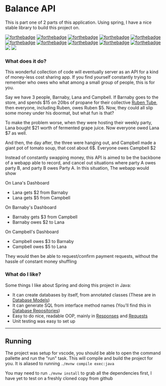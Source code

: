 # Balance API
This is part one of 2 parts of this application. Using spring, I have a nice stable library to build this project on. 

[![forthebadge](https://forthebadge.com/images/badges/gluten-free.svg)](https://forthebadge.com)
[![forthebadge](https://forthebadge.com/images/badges/built-with-love.svg)](https://forthebadge.com)
[![forthebadge](https://forthebadge.com/images/badges/uses-badges.svg)](https://forthebadge.com)
[![forthebadge](https://forthebadge.com/images/badges/check-it-out.svg)](https://forthebadge.com)
[![forthebadge](https://forthebadge.com/images/badges/made-with-java.svg)](https://forthebadge.com)
[![forthebadge](https://forthebadge.com/images/badges/uses-git.svg)](https://forthebadge.com)
[![forthebadge](https://forthebadge.com/images/badges/winter-is-coming.svg)](https://forthebadge.com)
[![forthebadge](https://forthebadge.com/images/badges/you-didnt-ask-for-this.svg)](https://forthebadge.com)
[![forthebadge](https://forthebadge.com/images/badges/built-by-developers.svg)](https://forthebadge.com)
[![forthebadge](https://forthebadge.com/images/badges/60-percent-of-the-time-works-every-time.svg)](https://forthebadge.com)
[![](https://badgen.net/badge/website/clarkbains.com/blue.svg)](https://clarkbains.com)
[![](https://badgen.net/badge/badges/enough%20tomake%20me%20feel%20like%20a%20real%20oss%20project/blue.svg)](https://clarkbains.com)

### What does it do?
This wonderful collection of code will eventually server as an API for a kind of money-less cost sharing app. If you find yourself constantly trying to remember who owes who what among a small group of people, this is for you. 

Say we have 3 people, Barnaby, Lana and Campbell. If Barnaby goes to the store, and spends $15 on 20lbs of propane for their collective [Ruben Tube](https://www.youtube.com/watch?v=gpCquUWqaYw), then everyone, including Ruben, owes Ruben $5. Now, they could all slip some money under his doormat, but what fun is that? 

To make the problem worse, when they were hosting their weekly party, Lana bought $21 worth of fermented grape juice. Now everyone owed Lana $7 as well. 

And then, the day after, the three were hanging out, and Campbell made a giant pot of tomato soup, that cost about 6$. Everyone owes Campbell $2

Instead of constantly swapping money, this API is aimed to be the backbone of a webapp able to record, and cancel out situations where party A owes party B, and party B owes Party A. In this situation, The webapp would show 

On Lana's Dashboard
- Lana gets $2 from Barnaby
- Lana gets $5 from Campbell
  
On Barnaby's Dashboard
- Barnaby gets $3 from Campbell
- Barnaby owes $2 to Lana

On Campbell's Dashboard
- Campbell owes $3 to Barnaby
- Campbell owes $5 to Lana
  
They would then be able to request/confirm payment requests, without the hassle of constant money shuffling


### What do I like?

Some things I like about Spring and doing this project in Java:
- It can create databases by itself, from annotated classes (These are in [Database Models](/src/main/java/com/clarkbains/roommates/models/Database))
- It can generate SQL from interface method names (You'll find this in [Database Repositories](/src/main/java/com/clarkbains/roommates/models/Database/Repositories))
- Easy to do nice, readable OOP, mainly in [Responses](/src/main/java/com/clarkbains/roommates/models/Response) and  [Requests](/src/main/java/com/clarkbains/roommates/models/Request)
- Unit testing was easy to set up
---
## Running

The project was setup for vscode, you should be able to open the command pallette and run the "run" task. This will compile and build the project for you. It is aliased to running `./mvnw compile exec:java`

You may need to run `./mvnw install` to grab all the dependencies first, I have yet to test on a freshly cloned copy from github
  